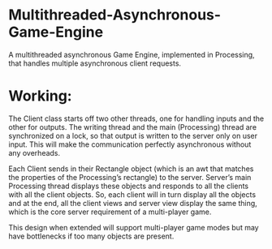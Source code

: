 # Multithreaded-Asynchronous-Game-Engine
A multithreaded asynchronous Game Engine, implemented in Processing, that handles multiple asynchronous client requests.

# Working:
The Client class starts off two other threads, one for handling inputs and the other for outputs. The writing thread and the main (Processing) thread are synchronized on a lock, so that output is written to the server only on user input. This will make the communication perfectly asynchronous without any overheads.

Each Client sends in their Rectangle object (which is an awt that matches the properties of the Processing’s rectangle) to the server. Server’s main Processing thread displays these objects and responds to all the clients with all the client objects. So, each client will in turn display all the objects and at the end, all the client views and server view display the same thing, which is the core server requirement of a multi-player game. 

This design when extended will support multi-player game modes but may have bottlenecks if too many objects are present.
